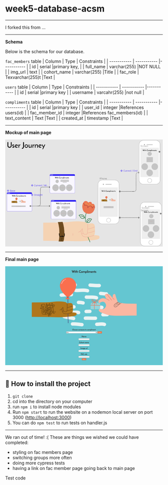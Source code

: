 # week5-database-acsm

---

I forked this from ...

---
**Schema**

Below is the schema for our database.

`fac_members` table
| Column      | Type | Constraints |
| ----------- | ----------- |----------- |
|  id         | serial       |primary key,       |
|  full_name  | varchar(255) |NOT NULL        |
| img_url | text |
| cohort_name | varchar(255)  |Title       |
| fac_role    | Texvarchar(255)t        |Text        |

`users` table
| Column      | Type | Constraints |
| ----------- | ----------- |----------- |
| id      | serial       |primary key       |
| username   | varcahr(255)    |not null        |

`compliments` table
| Column      | Type | Constraints |
| ----------- | ----------- |----------- |
| id      | serial       |primary key       |
| user_id   | integer     |References users(id) |
| fac_member_id   | integer        |References fac_members(id)        |
| text_content   | Text        |Text        |
| created_at   | timestamp        |Text        |

---

**Mockup of main page**

![](figma-mockup.png)

---

**Final main page**

![](homepage.png)


---

## **💾 How to install the project**

1. `git clone`
2. cd into the directory on your computer
3. run `npm i` to install node modules
4. Run `npm start` to run the website on a nodemon local server on port 3000 ([http://localhost:3000](http://localhost:8000/))
5. You can do `npm test` to run tests on handler.js


---

We ran out of time! :( These are things we wished we could have completed:
 - styling on fac members page
 - switching groups more often
 - doing more cypress tests
 - having a link on fac member page going back to main page

 Test code
